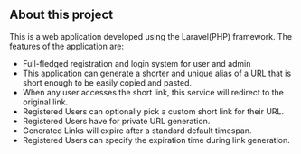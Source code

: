## About this project

This is a web application developed using the Laravel(PHP) framework. The features of the application are:

- Full-fledged registration and login system for user and admin
- This application can generate a shorter and unique  alias of a URL that is short enough to be easily copied and pasted.
- When any user accesses the short link, this service will redirect  to the original link.
- Registered Users can optionally pick a custom short link for their URL.
- Registered Users have for private URL generation.
- Generated Links will expire after a standard default timespan.
- Registered Users can specify the expiration time during link generation.
